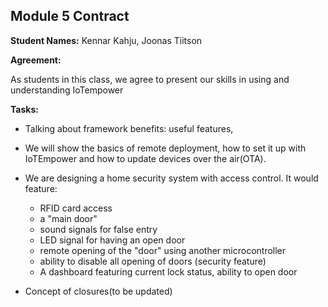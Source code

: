 ## Module 5 Contract

**Student Names:** Kennar Kahju, Joonas Tiitson

**Agreement:**

As students in this class, we agree to present our skills in using and understanding IoTempower

**Tasks:**

* Talking about framework benefits: useful features, 
* We will show the basics of remote deployment, how to set it up with IoTEmpower and how to update devices over the air(OTA).
* We are designing a home security system with access control. It would feature:
    * RFID card access
    * a "main door"
    * sound signals for false entry
    * LED signal for having an open door
    * remote opening of the "door" using another microcontroller
    * ability to disable all opening of doors (security feature)
    * A dashboard featuring current lock status, ability to open door

* Concept of closures(to be updated)